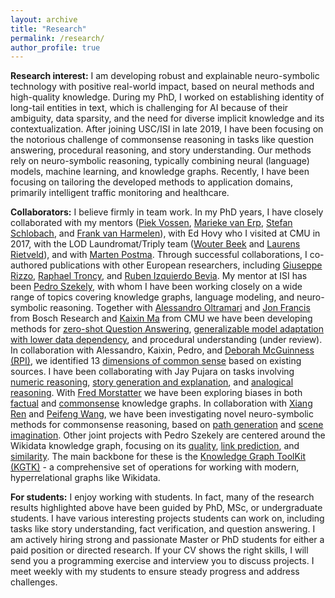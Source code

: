 ```yaml
---
layout: archive
title: "Research"
permalink: /research/
author_profile: true
---
```


**Research interest:** I am developing robust and explainable neuro-symbolic technology with positive real-world impact, based on neural methods and high-quality knowledge. During my PhD, I worked on establishing identity of long-tail entities in text, which is challenging for AI because of their ambiguity, data sparsity, and the need for diverse implicit knowledge and its contextualization. After joining USC/ISI in late 2019, I have been focusing on the notorious challenge of commonsense reasoning in tasks like question answering, procedural reasoning, and story understanding. Our methods rely on neuro-symbolic reasoning, typically combining neural (language) models, machine learning, and knowledge graphs. Recently, I have been focusing on tailoring the developed methods to application domains, primarily intelligent traffic monitoring and healthcare.

**Collaborators:** I believe firmly in team work. In my PhD years, I have closely collaborated with my mentors ([Piek Vossen](https://vossen.info/), [Marieke van Erp](https://mariekevanerp.com/), [Stefan Schlobach](http://www.few.vu.nl/~schlobac/), and [Frank van Harmelen](https://www.cs.vu.nl/~frankh/)), with Ed Hovy who I visited at CMU in 2017, with the LOD Laundromat/Triply team ([Wouter Beek](https://wouterbeek.github.io/) and [Laurens Rietveld](http://laurensrietveld.nl/)), and with [Marten Postma](https://www.researchgate.net/profile/Marten-Postma-2/2). Through successful collaborations, I co-authored publications with other European researchers, including [Giuseppe Rizzo](http://giusepperizzo.github.io/), [Raphael Troncy](https://www.eurecom.fr/en/people/troncy-raphael), and [Ruben Izquierdo Bevia](https://rizquierdobevia.wordpress.com/). My mentor at ISI has been [Pedro Szekely](https://usc-isi-i2.github.io/szekely/), with whom I have been working closely on a wide range of topics covering knowledge graphs, language modeling, and neuro-symbolic reasoning. Together with [Alessandro Oltramari](https://www.bosch.com/research/know-how/research-experts/alessandro-oltramari-ph-d/) and [Jon Francis](https://scholar.google.com/citations?user=7CLS0LwAAAAJ&hl=en) from Bosch Research and [Kaixin Ma](https://www.lti.cs.cmu.edu/people/222218877/kaixin-ma) from CMU we have been developing methods for [zero-shot Question Answering](https://ojs.aaai.org/index.php/AAAI/article/view/17593), [generalizable model adaptation with lower data dependency](https://arxiv.org/pdf/2109.02837.pdf), and procedural understanding (under review). In collaboration with Alessandro, Kaixin, Pedro, and [Deborah McGuinness (RPI)](https://faculty.rpi.edu/node/36134), we identified 13 [dimensions of common sense](https://arxiv.org/pdf/2101.04640.pdf) based on existing sources. I have been collaborating with Jay Pujara on tasks involving [numeric reasoning](https://arxiv.org/pdf/2103.13136.pdf), [story generation and explanation](https://openreview.net/pdf?id=WnIpeFJgSZy), and [analogical reasoning](https://arxiv.org/pdf/2206.07167.pdf). With [Fred Morstatter](https://www.isi.edu/~fredmors/) we have been exploring biases in both [factual](https://arxiv.org/pdf/2108.05412.pdf) and [commonsense](https://ieeexplore.ieee.org/stamp/stamp.jsp?arnumber=9769935) knowledge graphs. In collaboration with [Xiang Ren](https://shanzhenren.github.io/) and [Peifeng Wang](https://www.isi.edu/directory/peifengw/), we have been investigating novel neuro-symbolic methods for commonsense reasoning, based on [path generation](https://arxiv.org/pdf/2005.00691.pdf) and [scene imagination](https://arxiv.org/pdf/2112.06318.pdf). Other joint projects with Pedro Szekely are centered around the Wikidata knowledge graph, focusing on its [quality](https://www.sciencedirect.com/science/article/pii/S1570826821000536), [link prediction](https://arxiv.org/pdf/2203.13965.pdf), and [similarity](https://arxiv.org/pdf/2108.05410.pdf). The main backbone for these is the [Knowledge Graph ToolKit (KGTK)](https://arxiv.org/pdf/2006.00088) - a comprehensive set of operations for working with modern, hyperrelational graphs like Wikidata.

**For students:** I enjoy working with students. In fact, many of the research results highlighted above have been guided by PhD, MSc, or undergraduate students. I have various interesting projects students can work on, including tasks like story understanding, fact verification, and question answering. I am actively hiring strong and passionate Master or PhD students for either a paid position or directed research. If your CV shows the right skills, I will send you a programming exercise and interview you to discuss projects. I meet weekly with my students to ensure steady progress and address challenges.
